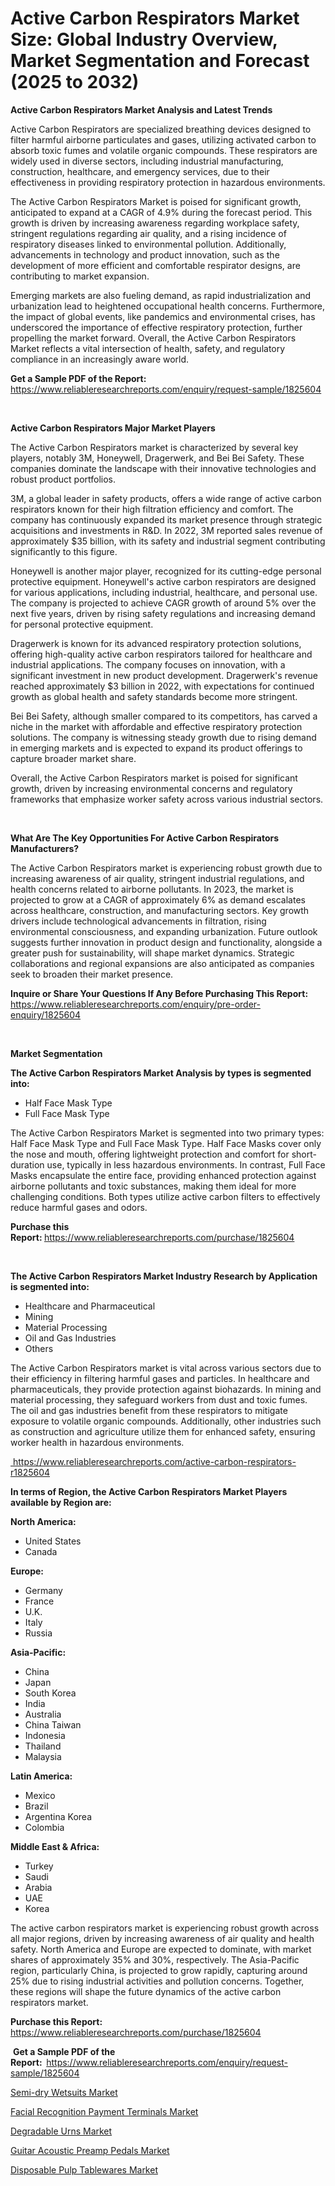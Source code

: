 <p><h1>Active Carbon Respirators Market Size: Global Industry Overview, Market Segmentation and Forecast (2025 to 2032)</h1></p><p><strong>Active Carbon Respirators Market Analysis and Latest Trends</strong></p>
<p><p>Active Carbon Respirators are specialized breathing devices designed to filter harmful airborne particulates and gases, utilizing activated carbon to absorb toxic fumes and volatile organic compounds. These respirators are widely used in diverse sectors, including industrial manufacturing, construction, healthcare, and emergency services, due to their effectiveness in providing respiratory protection in hazardous environments.</p><p>The Active Carbon Respirators Market is poised for significant growth, anticipated to expand at a CAGR of 4.9% during the forecast period. This growth is driven by increasing awareness regarding workplace safety, stringent regulations regarding air quality, and a rising incidence of respiratory diseases linked to environmental pollution. Additionally, advancements in technology and product innovation, such as the development of more efficient and comfortable respirator designs, are contributing to market expansion.</p><p>Emerging markets are also fueling demand, as rapid industrialization and urbanization lead to heightened occupational health concerns. Furthermore, the impact of global events, like pandemics and environmental crises, has underscored the importance of effective respiratory protection, further propelling the market forward. Overall, the Active Carbon Respirators Market reflects a vital intersection of health, safety, and regulatory compliance in an increasingly aware world.</p></p>
<p><strong>Get a Sample PDF of the Report:&nbsp;</strong> <a href="https://www.reliableresearchreports.com/enquiry/request-sample/1825604?utm_campaign=34&utm_medium=2&utm_source=Github&utm_content=ia&utm_term=05042025&utm_id=active-carbon-respirators">https://www.reliableresearchreports.com/enquiry/request-sample/1825604</a></p>
<p>&nbsp;</p>
<p><strong>Active Carbon Respirators Major Market Players</strong></p>
<p><p>The Active Carbon Respirators market is characterized by several key players, notably 3M, Honeywell, Dragerwerk, and Bei Bei Safety. These companies dominate the landscape with their innovative technologies and robust product portfolios.</p><p>3M, a global leader in safety products, offers a wide range of active carbon respirators known for their high filtration efficiency and comfort. The company has continuously expanded its market presence through strategic acquisitions and investments in R&D. In 2022, 3M reported sales revenue of approximately $35 billion, with its safety and industrial segment contributing significantly to this figure.</p><p>Honeywell is another major player, recognized for its cutting-edge personal protective equipment. Honeywell's active carbon respirators are designed for various applications, including industrial, healthcare, and personal use. The company is projected to achieve CAGR growth of around 5% over the next five years, driven by rising safety regulations and increasing demand for personal protective equipment.</p><p>Dragerwerk is known for its advanced respiratory protection solutions, offering high-quality active carbon respirators tailored for healthcare and industrial applications. The company focuses on innovation, with a significant investment in new product development. Dragerwerk's revenue reached approximately $3 billion in 2022, with expectations for continued growth as global health and safety standards become more stringent.</p><p>Bei Bei Safety, although smaller compared to its competitors, has carved a niche in the market with affordable and effective respiratory protection solutions. The company is witnessing steady growth due to rising demand in emerging markets and is expected to expand its product offerings to capture broader market share.</p><p>Overall, the Active Carbon Respirators market is poised for significant growth, driven by increasing environmental concerns and regulatory frameworks that emphasize worker safety across various industrial sectors.</p></p>
<p>&nbsp;</p>
<p><strong>What Are The Key Opportunities For Active Carbon Respirators Manufacturers?</strong></p>
<p><p>The Active Carbon Respirators market is experiencing robust growth due to increasing awareness of air quality, stringent industrial regulations, and health concerns related to airborne pollutants. In 2023, the market is projected to grow at a CAGR of approximately 6% as demand escalates across healthcare, construction, and manufacturing sectors. Key growth drivers include technological advancements in filtration, rising environmental consciousness, and expanding urbanization. Future outlook suggests further innovation in product design and functionality, alongside a greater push for sustainability, will shape market dynamics. Strategic collaborations and regional expansions are also anticipated as companies seek to broaden their market presence.</p></p>
<p><strong>Inquire or Share Your Questions If Any Before Purchasing This Report:</strong> <a href="https://www.reliableresearchreports.com/enquiry/pre-order-enquiry/1825604?utm_campaign=34&utm_medium=2&utm_source=Github&utm_content=ia&utm_term=05042025&utm_id=active-carbon-respirators">https://www.reliableresearchreports.com/enquiry/pre-order-enquiry/1825604</a></p>
<p>&nbsp;</p>
<p><strong>Market Segmentation</strong></p>
<p><strong>The Active Carbon Respirators Market Analysis by types is segmented into:</strong></p>
<p><ul><li>Half Face Mask Type</li><li>Full Face Mask Type</li></ul></p>
<p><p>The Active Carbon Respirators Market is segmented into two primary types: Half Face Mask Type and Full Face Mask Type. Half Face Masks cover only the nose and mouth, offering lightweight protection and comfort for short-duration use, typically in less hazardous environments. In contrast, Full Face Masks encapsulate the entire face, providing enhanced protection against airborne pollutants and toxic substances, making them ideal for more challenging conditions. Both types utilize active carbon filters to effectively reduce harmful gases and odors.</p></p>
<p><strong>Purchase this Report:&nbsp;</strong><a href="https://www.reliableresearchreports.com/purchase/1825604?utm_campaign=34&utm_medium=2&utm_source=Github&utm_content=ia&utm_term=05042025&utm_id=active-carbon-respirators">https://www.reliableresearchreports.com/purchase/1825604</a></p>
<p>&nbsp;</p>
<p><strong>The Active Carbon Respirators Market Industry Research by Application is segmented into:</strong></p>
<p><ul><li>Healthcare and Pharmaceutical</li><li>Mining</li><li>Material Processing</li><li>Oil and Gas Industries</li><li>Others</li></ul></p>
<p><p>The Active Carbon Respirators market is vital across various sectors due to their efficiency in filtering harmful gases and particles. In healthcare and pharmaceuticals, they provide protection against biohazards. In mining and material processing, they safeguard workers from dust and toxic fumes. The oil and gas industries benefit from these respirators to mitigate exposure to volatile organic compounds. Additionally, other industries such as construction and agriculture utilize them for enhanced safety, ensuring worker health in hazardous environments.</p></p>
<p><a href="https://www.reliableresearchreports.com/active-carbon-respirators-r1825604?utm_campaign=34&utm_medium=2&utm_source=Github&utm_content=ia&utm_term=05042025&utm_id=active-carbon-respirators">&nbsp;https://www.reliableresearchreports.com/active-carbon-respirators-r1825604</a></p>
<p><strong>In terms of Region, the Active Carbon Respirators Market Players available by Region are:</strong></p>
<p>
    <p> <strong> North America: </strong>
        <ul>
            <li>United States</li>
            <li>Canada</li>
        </ul>
        </p> 
    <p> <strong> Europe: </strong>
        <ul>
            <li>Germany</li>
            <li>France</li>
            <li>U.K.</li>
            <li>Italy</li>
            <li>Russia</li>
        </ul>
        </p> 
    <p> <strong> Asia-Pacific: </strong>
        <ul>
            <li>China</li>
            <li>Japan</li>
            <li>South Korea</li>
            <li>India</li>
            <li>Australia</li>
            <li>China Taiwan</li>
            <li>Indonesia</li>
            <li>Thailand</li>
            <li>Malaysia</li>
        </ul>
        </p> 
    <p> <strong> Latin America: </strong>
        <ul>
            <li>Mexico</li>
            <li>Brazil</li>
            <li>Argentina Korea</li>
            <li>Colombia</li>
        </ul>
        </p> 
    <p> <strong> Middle East & Africa: </strong>
        <ul>
            <li>Turkey</li>
            <li>Saudi</li>
            <li>Arabia</li>
            <li>UAE</li>
            <li>Korea</li>
        </ul>
    </p>
    </p>
<p><p>The active carbon respirators market is experiencing robust growth across all major regions, driven by increasing awareness of air quality and health safety. North America and Europe are expected to dominate, with market shares of approximately 35% and 30%, respectively. The Asia-Pacific region, particularly China, is projected to grow rapidly, capturing around 25% due to rising industrial activities and pollution concerns. Together, these regions will shape the future dynamics of the active carbon respirators market.</p></p>
<p><strong>Purchase this Report: </strong><a href="https://www.reliableresearchreports.com/purchase/1825604?utm_campaign=34&utm_medium=2&utm_source=Github&utm_content=ia&utm_term=05042025&utm_id=active-carbon-respirators">https://www.reliableresearchreports.com/purchase/1825604</a></p>
<p>&nbsp;<strong>Get a Sample PDF of the Report:&nbsp;&nbsp;</strong><a href="https://www.reliableresearchreports.com/enquiry/request-sample/1825604?utm_campaign=34&utm_medium=2&utm_source=Github&utm_content=ia&utm_term=05042025&utm_id=active-carbon-respirators">https://www.reliableresearchreports.com/enquiry/request-sample/1825604</a></p>
<p><strong></strong></p>
<p><p><a href="https://github.com/ceneabiruk11/Market-Research-Report-List-1/blob/main/semi-dry-wetsuits-market.md?utm_campaign=34&utm_medium=2&utm_source=Github&utm_content=ia&utm_term=05042025&utm_id=active-carbon-respirators">Semi-dry Wetsuits Market</a></p><p><a href="https://github.com/shefikagbons/Market-Research-Report-List-1/blob/main/facial-recognition-payment-terminals-market.md?utm_campaign=34&utm_medium=2&utm_source=Github&utm_content=ia&utm_term=05042025&utm_id=active-carbon-respirators">Facial Recognition Payment Terminals Market</a></p><p><a href="https://github.com/nontoengolo/Market-Research-Report-List-1/blob/main/degradable-urns-market.md?utm_campaign=34&utm_medium=2&utm_source=Github&utm_content=ia&utm_term=05042025&utm_id=active-carbon-respirators">Degradable Urns Market</a></p><p><a href="https://github.com/avikalitesjj/Market-Research-Report-List-1/blob/main/guitar-acoustic-preamp-pedals-market.md?utm_campaign=34&utm_medium=2&utm_source=Github&utm_content=ia&utm_term=05042025&utm_id=active-carbon-respirators">Guitar Acoustic Preamp Pedals Market</a></p><p><a href="https://github.com/pomasifilo/Market-Research-Report-List-1/blob/main/disposable-pulp-tablewares-market.md?utm_campaign=34&utm_medium=2&utm_source=Github&utm_content=ia&utm_term=05042025&utm_id=active-carbon-respirators">Disposable Pulp Tablewares Market</a></p></p>